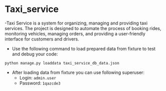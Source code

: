 # Taxi_service


-Taxi Service is a system for organizing, managing and providing taxi services. The project is designed to automate the process of booking rides, monitoring vehicles, managing orders, and providing a user-friendly interface for customers and drivers.
 

- Use the following command to load prepared data from fixture to test and debug your code:
  
`python manage.py loaddata taxi_service_db_data.json`

- After loading data from fixture you can use following superuser:
  - Login: `admin.user`
  - Password: `1qazcde3`
